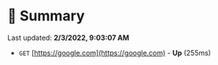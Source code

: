 # 📖 Summary
Last updated: **2/3/2022, 9:03:07 AM**

- `GET` [https://google.com](https://google.com) - **Up** (255ms)
